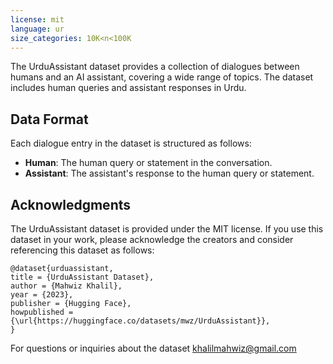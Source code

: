 ```yaml
---
license: mit
language: ur
size_categories: 10K<n<100K
---
```


The UrduAssistant dataset provides a collection of dialogues between humans and an AI assistant, covering a wide range of topics. The dataset includes human queries and assistant responses in Urdu.

## Data Format

Each dialogue entry in the dataset is structured as follows:

- **Human**: The human query or statement in the conversation.
- **Assistant**: The assistant's response to the human query or statement.

## Acknowledgments

The UrduAssistant dataset is provided under the MIT license. If you use this dataset in your work, please acknowledge the creators and consider referencing this dataset as follows:
```
@dataset{urduassistant,
title = {UrduAssistant Dataset},
author = {Mahwiz Khalil},
year = {2023},
publisher = {Hugging Face},
howpublished = {\url{https://huggingface.co/datasets/mwz/UrduAssistant}},
}
```

For questions or inquiries about the dataset khalilmahwiz@gmail.com
